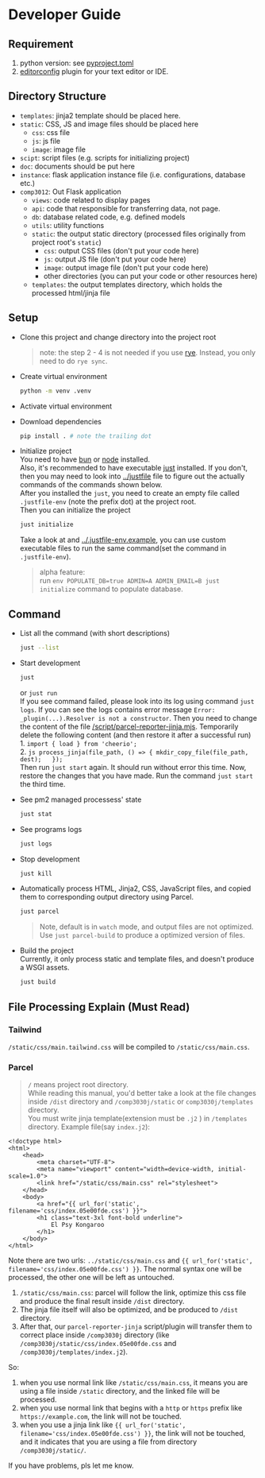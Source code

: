 # Developer Guide

## Requirement

1. python version: see [pyproject.toml](../pyproject.toml)
2. [editorconfig](https://editorconfig.org/) plugin for your text editor or IDE.

## Directory Structure

- `templates`: jinja2 template should be placed here.
- `static`: CSS, JS and image files should be placed here
  - `css`: css file
  - `js`: js file
  - `image`: image file
- `scipt`: script files (e.g. scripts for initializing project)
- `doc`: documents should be put here
- `instance`: flask application instance file (i.e. configurations, database etc.)
- `comp3012`: Out Flask application 
  - `views`: code related to display pages
  - `api`: code that responsible for transferring data, not page.
  - `db`: database related code, e.g. defined models
  - `utils`: utility functions
  - `static`: the output static directory (processed files originally from project root's `static`)
    - `css`: output CSS files (don't put your code here)
    - `js`: output JS file (don't put your code here)
    - `image`: output image file (don't put your code here)
    - other directories (you can put your code or other resources here)
  - `templates`: the output templates directory, which holds the processed html/jinja file

## Setup
+ Clone this project and change directory into the project root
   > note: the step 2 - 4 is not needed if you use [rye](https://github.com/astral-sh/rye).
   > Instead, you only need to do `rye sync`.
  
+ Create virtual environment
   ```bash
   python -m venv .venv
   ```
+ Activate virtual environment
+ Download dependencies
   ```bash
   pip install . # note the trailing dot
   ```

+ Initialize project   
  You need to have [bun](https://github.com/oven-sh/bun) or [node](https://nodejs.org) installed.  
  Also, it's recommended to have executable [just](https://github.com/casey/just) installed. If you don't, then you may need to look into [../justfile](../justfile) file to figure out the actually commands of the commands shown below.  
  After you installed the `just`, you need to create an empty file called `.justfile-env` (note the prefix dot) at the project root.  
  Then you can initialize the project
  ```bash
  just initialize
  ```
  Take a look at  and [../.justfile-env.example](../.justfile-env.example), you can use 
  custom executable files to run the same command(set the command in `.justfile-env`).  
  
  > alpha feature:  
  > run `env POPULATE_DB=true ADMIN=A ADMIN_EMAIL=B just initialize` command
  > to populate database.
  
## Command 

- List all the command (with short descriptions)
  ```bash
  just --list
  ```

- Start development
  ```bash
  just
  ```
  or `just run`  
  If you see command failed, please look into its log using command `just logs`. If you can see the logs contains error message `Error: _plugin(...).Resolver is not a constructor`. Then you need to change the content of the file [/script/parcel-reporter-jinja.mjs](../script/parcel-reporter-jinja.mjs). Temporarily delete the following content (and then restore it after a successful run)  
      1. `import { load } from 'cheerio';`  
      2. 
         ```js
         process_jinja(file_path, () => {
            mkdir_copy_file(file_path, dest);  
         });
         ```  
      Then run `just start` again. It should run without error this time. Now, restore the changes that you have made. Run the command `just start` the third time.
  
- See pm2 managed processess' state
  ```bash
  just stat
  ```
  
- See programs logs
  ```bash
  just logs
  ```
  
- Stop development
  ```bash
  just kill
  ```
 
- Automatically process HTML, Jinja2, CSS, JavaScript files, and copied them to corresponding output directory using Parcel.
  ```bash
  just parcel
  ```
  > Note, default is in `watch` mode, and output files are not optimized. Use `just parcel-build` to produce a optimized version of files.  
  
- Build the project  
  Currently, it only process static and template files, and doesn't produce a WSGI assets.
  ```bash
  just build
  ```
  
## File Processing Explain (Must Read)

### Tailwind

`/static/css/main.tailwind.css` will be compiled to `/static/css/main.css`.

### Parcel

> `/` means project root directory.  
While reading this manual, you'd better take a look at the file changes inside `/dist` directory and `/comp3030j/static` or `comp3030j/templates` directory.  
You must write jinja template(extension must be `.j2` ) in `/templates` directory. Example file(say `index.j2`):
```jinja2
<!doctype html>
<html>
    <head>
        <meta charset="UTF-8">
        <meta name="viewport" content="width=device-width, initial-scale=1.0">
        <link href="/static/css/main.css" rel="stylesheet">
    </head>
    <body>
        <a href="{{ url_for('static', filename='css/index.05e00fde.css') }}">
        <h1 class="text-3xl font-bold underline">
            El Psy Kongaroo
        </h1>
    </body>
</html>
```
Note there are two urls: `../static/css/main.css` and `{{ url_for('static', filename='css/index.05e00fde.css') }}`. The normal syntax one will be processed, the other one will be left as untouched.  
1. `/static/css/main.css`: parcel will follow the link, optimize this css file and produce the final result inside `/dist` directory.  
2. The jinja file itself will also be optimized, and be produced to `/dist` directory.  
3. After that, our `parcel-reporter-jinja` script/plugin will transfer them to correct place inside `/comp3030j` directory (like `/comp3030j/static/css/index.05e00fde.css` and `/comp3030j/templates/index.j2`).  

So:  
1. when you use normal link like `/static/css/main.css`, it means you are using a file inside `/static` directory, and the linked file will be processed.  
2. when you use normal link that begins with a `http` or `https` prefix like `https://example.com`, the link will not be touched.  
3. when you use a jinja link like `{{ url_for('static', filename='css/index.05e00fde.css') }}`, the link will not be touched, and it indicates that you are using a file from directory `/comp3030j/static/`.  

If you have problems, pls let me know. 
